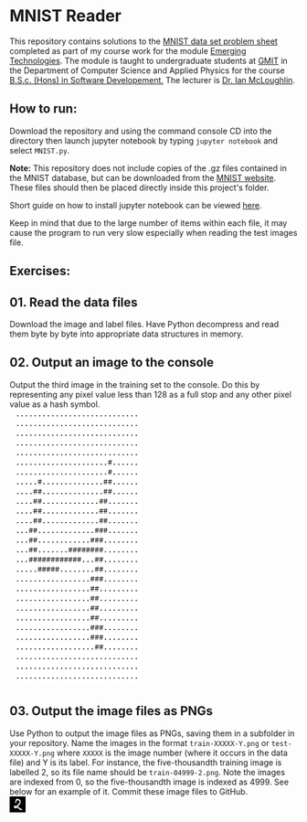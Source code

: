 # MNIST Reader
This repository contains solutions to the [MNIST data set problem sheet](https://emerging-technologies.github.io/problems/digits.html) completed as part of my course work for the module [Emerging Technologies](https://emerging-technologies.github.io/).
The module is taught to undergraduate students at [GMIT](http://www.gmit.ie/) in the Department of Computer Science and Applied Physics for the course [B.S.c. (Hons) in Software Developement.](https://www.gmit.ie/software-development/bachelor-science-honours-software-development) The lecturer is  [Dr. Ian McLoughlin](https://ianmcloughlin.github.io/).

## How to run:
Download the repository and using the command console CD into the directory then launch jupyter notebook by typing `jupyter notebook` and select `MNIST.py`.

**Note:** This repository does not include copies of the .gz files contained in the MNIST database, but can be downloaded from the [MNIST website](http://yann.lecun.com/exdb/mnist/). These files should then be placed directly inside this project's folder.

Short guide on how to install jupyter notebook can be viewed [here](http://jupyter.readthedocs.io/en/latest/install.html).

Keep in mind that due to the large number of items within each file, it may cause the program to run very slow especially when reading the test images file.

## Exercises:
## 01. Read the data files
Download the image and label files. Have Python decompress and read them byte by byte into appropriate data structures in memory.
## 02. Output an image to the console
Output the third image in the training set to the console. Do this by representing any pixel value less than 128 as a full stop and any other pixel value as a hash symbol.  
![3rd train image](https://github.com/RicardsGraudins/MNIST-Reader/blob/master/Images/train-0002-4.PNG)
## 03. Output the image files as PNGs
Use Python to output the image files as PNGs, saving them in a subfolder in your repository. Name the images in the format `train-XXXXX-Y.png` or `test-XXXXX-Y.png` where `XXXXX` is the image number (where it occurs in the data file) and Y is its label. For instance, the five-thousandth training image is labelled 2, so its file name should be `train-04999-2.png`. Note the images are indexed from 0, so the five-thousandth image is indexed as 4999. See below for an example of it. Commit these image files to GitHub.  
![5-thousandth train image](https://github.com/RicardsGraudins/MNIST-Reader/blob/master/Images/train-4999-2.png)
